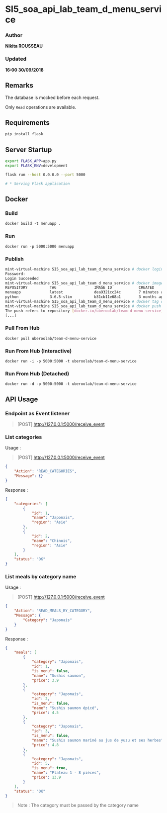 # SI5_soa_api_lab_team_d_menu_service

### Author
__Nikita ROUSSEAU__
### Updated
__16:00 30/09/2018__

## Remarks

The database is mocked before each request.

Only `Read` operations are available.

## Requirements

```bash
pip install flask
```

## Server Startup

```bash
export FLASK_APP=app.py
export FLASK_ENV=development

flask run --host 0.0.0.0 --port 5000

# * Serving Flask application
```

## Docker

### Build
`docker build -t menuapp .`

### Run
`docker run -p 5000:5000 menuapp`

### Publish
```bash
mint-virtual-machine SI5_soa_api_lab_team_d_menu_service # docker login --username=nrousseauetu
Password: 
Login Succeeded
mint-virtual-machine SI5_soa_api_lab_team_d_menu_service # docker images
REPOSITORY          TAG                 IMAGE ID            CREATED             SIZE
menuapp             latest              dea9321cc24c        7 minutes ago       155MB
python              3.6.5-slim          b31cb11e68a1        3 months ago        138MB
mint-virtual-machine SI5_soa_api_lab_team_d_menu_service # docker tag dea9321cc24c uberoolab/team-d-menu-service:latest
mint-virtual-machine SI5_soa_api_lab_team_d_menu_service # docker push uberoolab/team-d-menu-service
The push refers to repository [docker.io/uberoolab/team-d-menu-service]
[...]
```

### Pull From Hub
`docker pull uberoolab/team-d-menu-service`

### Run From Hub (Interactive)
`docker run -i -p 5000:5000 -t uberoolab/team-d-menu-service`

### Run From Hub (Detached)
`docker run -d -p 5000:5000 -t uberoolab/team-d-menu-service`

## API Usage

### Endpoint as Event listener

> [POST] http://127.0.0.1:5000/receive_event

### List categories

Usage :

> [POST] http://127.0.0.1:5000/receive_event
```json
{
	"Action": "READ_CATEGORIES",
	"Message": {}
}
```

Response :

```json
{
    "categories": [
        {
            "id": 1,
            "name": "Japonais",
            "region": "Asie"
        },
        {
            "id": 2,
            "name": "Chinois",
            "region": "Asie"
        }
    ],
    "status": "OK"
}
```

### List meals by category name

Usage :

> [POST] http://127.0.0.1:5000/receive_event
```json
{
	"Action": "READ_MEALS_BY_CATEGORY",
	"Message": {
		"Category": "Japonais"
	}
}
```

Response :

```json
{
    "meals": [
        {
            "category": "Japonais",
            "id": 1,
            "is_menu": false,
            "name": "Sushis saumon",
            "price": 3.9
        },
        {
            "category": "Japonais",
            "id": 2,
            "is_menu": false,
            "name": "Sushis saumon épicé",
            "price": 4.5
        },
        {
            "category": "Japonais",
            "id": 3,
            "is_menu": false,
            "name": "Sushis saumon mariné au jus de yuzu et ses herbes",
            "price": 4.8
        },
        {
            "category": "Japonais",
            "id": 5,
            "is_menu": true,
            "name": "Plateau 1 - 8 pièces",
            "price": 13.9
        }
    ],
    "status": "OK"
}
```

> Note :
> The category must be passed by the category name
